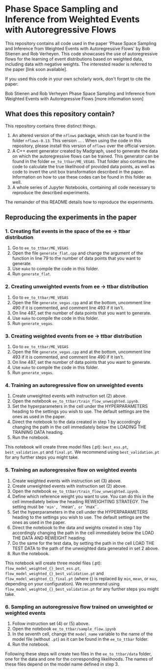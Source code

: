 # Phase Space Sampling and Inference from Weighted Events with Autoregressive Flows

This repository contains all code used in the paper 'Phase Space Sampling and Inference from Weighted Events with Autoregressive Flows' by Bob Stienen and Rob Verheyen. This code showcases the use of autoregressive flows for the learning of event distributions based on weighted data, including data with negative weights. The interested reader is referred to the paper [link soon available].

If you used this code in your own scholarly work, don't forget to cite the paper:

  Bob Stienen and Rob Verheyen
  Phase Space Sampling and Inference from Weighted Events with Autoregressive Flows
  [more information soon]

## What does this repository contain?
This repository contains three distinct things.

1. An altered version of the `nflows` package, which can be found in the folder `nflows-0.13`. This version ... . When using the code in this repository, please install this version of `nflows` over the official version.
2. A C++ event generator created by Madgraph, used to generate the data on which the autoregressive flows can be trained. This generator can be found in the folder `ee_to_ttbar/ME_VEGAS`. That folder also contains the code to calculate the true likelihood of provided data points, as well as code to invert the unit box transformation described in the paper. Information on how to use these codes can be found in this folder as well.
3. A whole series of Jupyter Notebooks, containing all code necessary to reproduce the described experiments.

The remainder of this README details how to reproduce the experiments.

## Reproducing the experiments in the paper
### 1. Creating flat events in the space of the ee -> ttbar distribution

1. Go to `ee_to_ttbar/ME_VEGAS`
2. Open the file `generate_flat.cpp` and change the argument of the function in line 79 to the number of data points that you want to generate.
3. Use `make` to compile the code in this folder.
4. Run `generate_flat`.

### 2. Creating unweighted events from ee -> ttbar distribution

1. Go to `ee_to_ttbar/ME_VEGAS`
2. Open the file `generate_vegas.cpp` and at the bottom, uncomment line 490 if it is commented, and comment line 493 if it isn't.
3. On line 487, set the number of data points that you want to generate.
4. Use `make` to compile the code in this folder.
5. Run `generate_vegas`.

### 3. Creating weighted events from ee -> ttbar distribution

1. Go to `ee_to_ttbar/ME_VEGAS`
2. Open the file `generate_vegas.cpp` and at the bottom, uncomment line 493 if it is commented, and comment line 490 if it isn't.
3. On line 487, set the number of data points that you want to generate.
4. Use `make` to compile the code in this folder.
5. Run `generate_vegas`.

### 4. Training an autoregressive flow on unweighted events
1. Create unweighted events with instruction set (2) above.
2. Open the notebook `ee_to_ttbar/train_flow_unweighted.ipynb`.
3. Set the hyperparameters in the cell under the HYPERPARAMETERS heading to the settings you wish to use. The default settings are the ones as used in the paper.
4. Direct the notebook to the data created in step 1 by accordingly changing the path in the cell immediately below the LOADING THE TRAINING DATA heading.
5. Run the notebook.

This notebook will create three model files (.pt): `best_ess.pt`, `best_validation.pt` and `final.pt`. We recommend using `best_validation.pt` for any further steps you might take.

### 5. Training an autoregressive flow on weighted events
1. Create weighted events with instruction set (3) above.
2. Create unweighted events with instruction set (2) above.
3. Open the notebook `ee_to_ttbar/train_flow_unweighted.ipynb`.
4. Define which reference weight you want to use. You can do this in the cell immediately below the heading REWEIGHTING STRATEGY. The setting must be `'min', `'mean'`, or `'max'`.
5. Set the hyperparameters in the cell under the HYPERPARAMETERS heading to the settings you wish to use. The default settings are the ones as used in the paper.
6. Direct the notebook to the data and weights created in step 1 by accordingly changing the path in the cell immediately below the LOAD THE DATA AND REWEIGHT heading.
7. Do the same for the test data, by setting the path in the cell LOAD THE TEST DATA to the path of the unweighted data generated in set 2 above.
8. Run the notebook.

This notebook will create three model files (.pt): `flow_model_weighted_{}_best_ess.pt`, `flow_model_weighted_{}_best_validation.pt` and `flow_model_weighted_{}_final.pt` (where {} is replaced by `min`, `mean`, or `max`, depending on your configuration). We recommend using `flow_model_weighted_{}_best_validation.pt` for any further steps you might take.

### 6. Sampling an autoregressive flow trained on unweighted or weighted events
1. Follow instruction set (4) or (5) above.
2. Open the notebook `ee_to_ttbar/sample_flow.ipynb`
3. In the seventh cell, change the `model_name` variable to the name of the model file (without `.pt`) as it can be found in the `ee_to_ttbar` folder.
4. Run the notebook.

Following these steps will create two files in the `ee_to_ttbar/data` folder, one for the data and one for the corresponding likelihoods. The names of these files depend on the model name defined in step 3.
